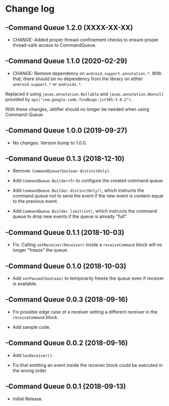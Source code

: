 # Change log

-Command Queue 1.2.0 (XXXX-XX-XX)
--------------------------------

- CHANGE: Added proper thread-confinement checks to ensure proper thread-safe access to CommandQueue.

-Command Queue 1.1.0 (2020-02-29)
--------------------------------

- CHANGE: Remove dependency on `android.support.annotation.*`. With that, there should be no dependency from the library on either `android.support.*` or `androidx.*`.

Replaced it using `javax.annotation.Nullable` and `javax.annotation.Nonnull` provided by `api("com.google.code.findbugs:jsr305:3.0.2")`.

With these changes, Jetifier should no longer be needed when using Command-Queue.

-Command Queue 1.0.0 (2019-09-27)
--------------------------------
- No changes. Version bump to 1.0.0.

-Command Queue 0.1.3 (2018-12-10)
--------------------------------
- Remove: `CommandQueue(boolean distinctOnly)`.

- Add `CommandQueue.Builder<T>` to configure the created command queue.

- Add `CommandQueue.Builder.distinctOnly()`, which instructs the command queue not to send the event if the new event is content-equal to the previous event.

- Add `CommandQueue.Builder.limit(int)`, which instructs the command queue to drop new events if the queue is already "full".

-Command Queue 0.1.1 (2018-10-03)
--------------------------------
- Fix: Calling `setReceiver(Receiver)` inside a `receiveCommand` block will no longer "freeze" the queue.

-Command Queue 0.1.0 (2018-10-03)
--------------------------------
- Add `setPaused(boolean)` to temporarily freeze the queue even if receiver is available.

-Command Queue 0.0.3 (2018-09-16)
--------------------------------
- Fix possible edge case of a receiver setting a different receiver in the `receiveCommand` block.

- Add sample code.

-Command Queue 0.0.2 (2018-09-16)
--------------------------------
- Add `hasReceiver()`.

- Fix that emitting an event inside the receiver block could be executed in the wrong order.

-Command Queue 0.0.1 (2018-09-13)
--------------------------------
- Initial Release.